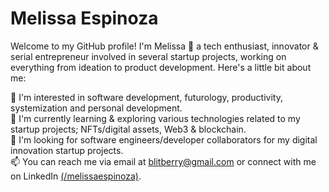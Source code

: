 

# Melissa Espinoza

Welcome to my GitHub profile! I'm Melissa  🌊  a tech enthusiast, innovator & serial entrepreneur involved in several startup projects, working on everything from ideation to product development. Here's a little bit about me:

 👀 I'm interested in software development, futurology, productivity, systemization and personal development.      
 🌱 I'm currently learning & exploring various technologies related to my startup projects; NFTs/digital assets, Web3 & blockchain.       
 💞️ I'm looking for software engineers/developer collaborators for my digital innovation startup projects.     
 📫 You can reach me via email at blitberry@gmail.com or connect with me on LinkedIn [(/melissaespinoza)](https://www.linkedin.com/in/melissaespinoza/).


<!---
melissaespalv/melissaespalv is a ✨ special ✨ repository because its `README.md` (this file) appears on your GitHub profile.
You can click the Preview link to take a look at your changes.
--->
